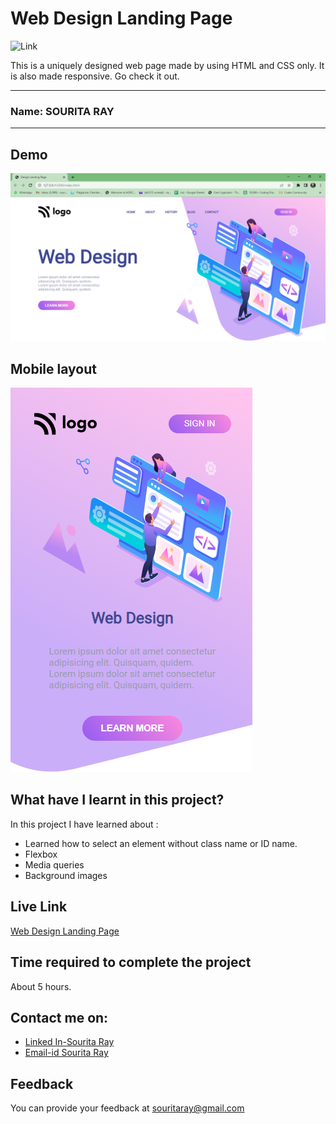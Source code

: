 
# Web Design Landing Page

 ![Link](https://img.shields.io/badge/Technology%20used%3A-HTML%2FCSS-purple)

This is a uniquely designed web page made by using HTML and CSS only. It is also made responsive. Go check it out.

***
### Name: SOURITA RAY
***
## Demo

![ouput](output.png)


## Mobile layout

![mobile view](mobile%20.png)



## What have I learnt in this project?

In this project I have learned about :
- Learned how to select an element without class name or ID name.
- Flexbox 
- Media queries
- Background images

## Live Link
[Web Design Landing Page](https://web-design-landing-page-souritaray.netlify.app/)

## Time required to complete the project

About 5 hours.



## Contact me on:

- [Linked In-Sourita Ray](www.linkedin.com/in/sourita-ray-89bab0212)
- [Email-id Sourita Ray](souritaray@gmail.com)

## Feedback

You can provide your feedback at souritaray@gmail.com






